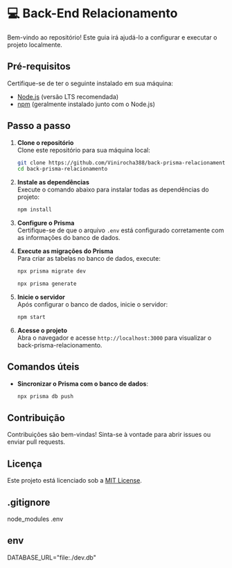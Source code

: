 # 💻 Back-End Relacionamento
Bem-vindo ao repositório! Este guia irá ajudá-lo a configurar e executar o projeto localmente.

## Pré-requisitos

Certifique-se de ter o seguinte instalado em sua máquina:
- [Node.js](https://nodejs.org/) (versão LTS recomendada)
- [npm](https://www.npmjs.com/) (geralmente instalado junto com o Node.js)

## Passo a passo

1. **Clone o repositório**  
    Clone este repositório para sua máquina local:
    ```bash
    git clone https://github.com/Vinirocha388/back-prisma-relacionamento.git
    cd back-prisma-relacionamento
    ```

2. **Instale as dependências**  
    Execute o comando abaixo para instalar todas as dependências do projeto:
    ```bash
    npm install
    ```

3. **Configure o Prisma**  
    Certifique-se de que o arquivo `.env` está configurado corretamente com as informações do banco de dados.

4. **Execute as migrações do Prisma**  
    Para criar as tabelas no banco de dados, execute:
    ```bash
    npx prisma migrate dev
    ```
     ```bash
    npx prisma generate
    ```

5. **Inicie o servidor**  
    Após configurar o banco de dados, inicie o servidor:
    ```bash
    npm start
    ```

6. **Acesse o projeto**  
    Abra o navegador e acesse `http://localhost:3000` para visualizar o back-prisma-relacionamento.

## Comandos úteis

- **Sincronizar o Prisma com o banco de dados**:
  ```bash
  npx prisma db push
  ```



## Contribuição

Contribuições são bem-vindas! Sinta-se à vontade para abrir issues ou enviar pull requests.

## Licença

Este projeto está licenciado sob a [MIT License](LICENSE).


## .gitignore

node_modules
.env

## env

DATABASE_URL="file:./dev.db"
